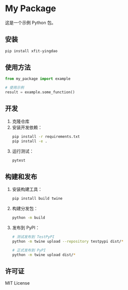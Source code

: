 # My Package

这是一个示例 Python 包。

## 安装

```bash
pip install xfit-yingdao
```

## 使用方法

```python
from my_package import example

# 使用示例
result = example.some_function()
```

## 开发

1. 克隆仓库
2. 安装开发依赖：
   ```bash
   pip install -r requirements.txt
   pip install -e .
   ```
3. 运行测试：
   ```bash
   pytest
   ```

## 构建和发布

1. 安装构建工具：
   ```bash
   pip install build twine
   ```

2. 构建分发包：
   ```bash
   python -m build
   ```

3. 发布到 PyPI：
   ```bash
   # 测试发布到 TestPyPI
   python -m twine upload --repository testpypi dist/*
   
   # 正式发布到 PyPI
   python -m twine upload dist/*
   ```

## 许可证

MIT License 